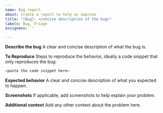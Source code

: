```yaml
---
name: Bug report
about: Create a report to help us improve
title: "[Bug]: <concise description of the bug>"
labels: Bug, Triage
assignees: ''

---
```


**Describe the bug**
A clear and concise description of what the bug is.

**To Reproduce**
Steps to reproduce the behavior, ideally a code snippet that only reproduces the bug:
```python
<paste the code snippet here>
```

**Expected behavior**
A clear and concise description of what you expected to happen.

**Screenshots**
If applicable, add screenshots to help explain your problem.

**Additional context**
Add any other context about the problem here.

